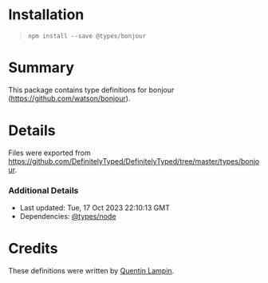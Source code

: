 # Installation

> `npm install --save @types/bonjour`

# Summary

This package contains type definitions for bonjour (https://github.com/watson/bonjour).

# Details

Files were exported from https://github.com/DefinitelyTyped/DefinitelyTyped/tree/master/types/bonjour.

### Additional Details

* Last updated: Tue, 17 Oct 2023 22:10:13 GMT
* Dependencies: [@types/node](https://npmjs.com/package/@types/node)

# Credits

These definitions were written by [Quentin Lampin](https://github.com/quentin-ol).
